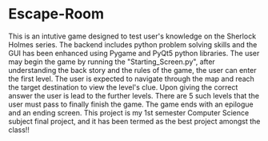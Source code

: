 # Escape-Room
This is an intutive game designed to test user's knowledge on the Sherlock Holmes series. The backend includes python problem solving skills and the GUI has been enhanced using Pygame and PyQt5 python libraries. The user may begin the game by running the "Starting_Screen.py", after understanding the back story and the rules of the game, the user can enter the first level. The user is expected to navigate through the map and reach the target destination to view the level's clue. Upon giving the correct answer the user is lead to the further levels. There are 5 such levels that the user must pass to finally finish the game. The game ends with an epilogue and an ending screen. This project is my 1st semester Computer Science subject final project, and it has been termed as the best project amongst the class!!
